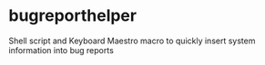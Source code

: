 bugreporthelper
===============

Shell script and Keyboard Maestro macro to quickly insert system information into bug reports
